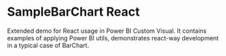 
# SampleBarChart React

Extended demo for React usage in Power BI Custom Visual. It contains examples of applying Power BI utils, demonstrates react-way development in a typical case of BarChart.
